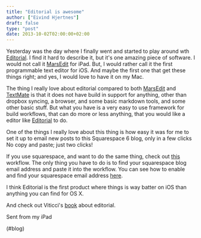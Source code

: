 ```yaml
---
title: "Editorial is awesome"
author: ["Eivind Hjertnes"]
draft: false
type: "post"
date: 2013-10-02T02:00:00+02:00
---
```


Yesterday was the day where I finally went and started to play around
wth [Editorial](http://omz-software.com/editorial/). I find it hard to
describe it, but it's one amazing piece of software. I would not call it
[MarsEdit](http://www.red-sweater.com/marsedit/) for iPad. But, I
would rather call it the first programmable text editor for iOS. And
maybe the first one that get these things right; and yes, I would love
to have it on my Mac.

The thing I really love about editorial compared to both
[MarsEdit](http://www.red-sweater.com/marsedit/) and
[TextMate](http://macromates.com/) is that it does not have build in
support for anything, other than dropbox syncing, a browser, and some
basic markdown tools, and some other basic stuff. But what you have is a
very easy to use framework for build workflows, that can do more or less
anything, that you would like a editor like
[Editorial](http://omz-software.com/editorial/) to do.

One of the things I really love about this thing is how easy it was for
me to set it up to email new posts to this Squarespace 6 blog, only in a
few clicks No copy and paste; just two clicks!

If you use squarespace, and want to do the same thing, check out
[this](http://editorial-app.appspot.com/workflow/4970737450352640/GER0aYUXXaU)
workflow. The only thing you have to do is to find your squarespace blog
email address and paste it into the workflow. You can see how to enable
and find your squarespace email address
[here](http://help.squarespace.com/customer/portal/articles/754734-can-i-post-to-my-blog-via-email-).

I think Editorial is the first product where things is way batter on iOS
than anything you can find for OS X.

And check out Viticci's
[book](http://www.macstories.net/news/introducing-writing-on-the-ipad-text-automation-with-editorial/)
about editorial.

Sent from my iPad

(#blog)
